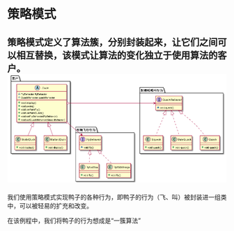 # 策略模式
**策略模式**定义了算法簇，分别封装起来，让它们之间可以相互替换，该模式让算法的变化独立于使用算法的客户。
![策略模式](./Strategy.png)
---
我们使用策略模式实现鸭子的各种行为，即鸭子的行为（飞、叫）被封装进一组类中，可以被轻易的扩充和改变。

在该例程中，我们将鸭子的行为想成是“一簇算法”